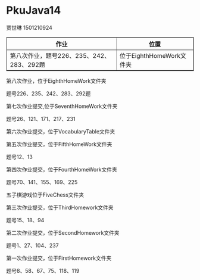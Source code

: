 ﻿# PkuJava14
<html>
  <p>贾世琳 1501210924
  <table border="1" align="center" cellspacing="5%">
  <tr>
    <th>作业</th>
    <th>位置</th>
  </tr>
  <tr>
    <td>第八次作业，题号226、235、242、283、292题</td>
    <td>位于EighthHomeWork文件夹</td>
  </tr>
</table>
  <p>第八次作业，位于EighthHomeWork文件夹
  <P>题号226、235、242、283、292题
  <p>第七次作业提交,位于SeventhHomeWork文件夹
  <P>题号26、121、171、217、231
   <p> 第六次作业提交，位于VocabularyTable文件夹
   
  <p> 第五次作业提交，位于FifthHomeWork文件夹
  <p> 题号12、13
  <p> </p>
  <p> 第四次作业提交，位于FourthHomeWork文件夹
  <p> 题号70、141、155、169、225
  <p> </p>
  <p> </p>
  <p>五子棋游戏位于FiveChess文件夹
  <p> 第三次作业提交，位于ThirdHomework文件夹
  <p> 题号15、18、94
  <p> </p>
  <p> 第二次作业提交，位于SecondHomework文件夹
  <p> 题号1、27、104、237
   <p> </p>
  <p> 第一次作业提交，位于FirstHomework文件夹
  <p> 题号8、58、67、75、118、119
</html>
